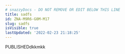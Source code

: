 ```yaml
---
# snazzyDocs - DO NOT REMOVE OR EDIT BELOW THIS LINE
title: sadfs
id: ZNA-M9R6-G0M-M17
slug: sadfs
isVisible: true
lastUpdated: '2022-02-23 21:18:25'
---
```

PUBLISHEDdkkmkk